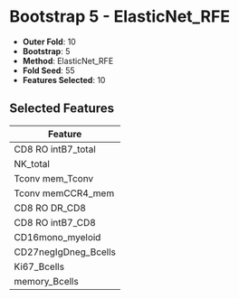 # Bootstrap 5 - ElasticNet_RFE

- **Outer Fold**: 10
- **Bootstrap**: 5
- **Method**: ElasticNet_RFE
- **Fold Seed**: 55
- **Features Selected**: 10

## Selected Features

| Feature |
|---------|
| CD8 RO intB7_total |
| NK_total |
| Tconv mem_Tconv |
| Tconv memCCR4_mem |
| CD8 RO DR_CD8 |
| CD8 RO intB7_CD8 |
| CD16mono_myeloid |
| CD27negIgDneg_Bcells |
| Ki67_Bcells |
| memory_Bcells |
